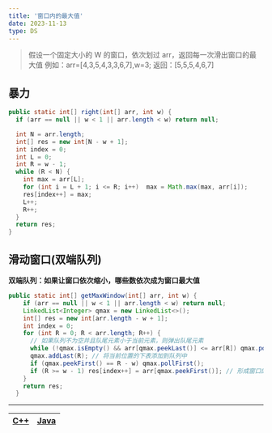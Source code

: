 ```yaml
---
title: '窗口内的最大值'
date: 2023-11-13
type: DS
---
```


> 假设一个固定大小的 W 的窗口，依次划过 arr，返回每一次滑出窗口的最大值
> 例如：arr=[4,3,5,4,3,3,6,7],w=3;
> 返回：[5,5,5,4,6,7]

## 暴力

```java
public static int[] right(int[] arr, int w) {
  if (arr == null || w < 1 || arr.length < w) return null;

  int N = arr.length;
  int[] res = new int[N - w + 1];
  int index = 0;
  int L = 0;
  int R = w - 1;
  while (R < N) {
    int max = arr[L];
    for (int i = L + 1; i <= R; i++)  max = Math.max(max, arr[i]);
    res[index++] = max;
    L++;
    R++;
  }
  return res;
}

```

## 滑动窗口(双端队列)

**双端队列：如果让窗口依次缩小，哪些数依次成为窗口最大值**

```java
public static int[] getMaxWindow(int[] arr, int w) {
    if (arr == null || w < 1 || arr.length < w) return null;
    LinkedList<Integer> qmax = new LinkedList<>();
    int[] res = new int[arr.length - w + 1];
    int index = 0;
    for (int R = 0; R < arr.length; R++) {
      // 如果队列不为空并且队尾元素小于当前元素，则弹出队尾元素
      while (!qmax.isEmpty() && arr[qmax.peekLast()] <= arr[R]) qmax.pollLast();
      qmax.addLast(R); // 将当前位置的下表添加到队列中
      if (qmax.peekFirst() == R - w) qmax.pollFirst();
      if (R >= w - 1) res[index++] = arr[qmax.peekFirst()]; // 形成窗口的情况下，将队头的值(Max)放入结果数组
    }
    return res;
  }
```

<hr/>

| [C++](https://github.com/ZhengKe996/DS/blob/main/src/sliding_window/sliding_window_max_array.cpp) | [Java](https://github.com/ZhengKe996/DS/blob/main/src/sliding_window/sliding_window_max_array.java) |
| :-----------------------------------------------------------------------------------------------: | :-------------------------------------------------------------------------------------------------: |

